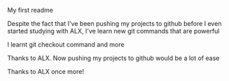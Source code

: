 My first readme

Despite the fact that I've been pushing my projects to github before I even started studying with ALX, I've learn new git commands that are powerful

I learnt git checkout command and more

Thanks to ALX. Now pushing my projects to github would be a lot of ease

Thanks to ALX once more!
